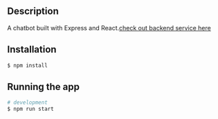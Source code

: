 ## Description

A chatbot built with Express and React.[check out backend service here](https://github.com/Adeku5080/chatbot_backend)

## Installation

```bash
$ npm install

```

## Running the app

```bash
# development
$ npm run start

```